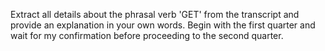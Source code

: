Extract all details about the phrasal verb 'GET' from the transcript and provide an explanation in your own words. Begin with the first quarter and wait for my confirmation before proceeding to the second quarter.